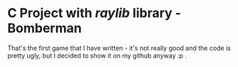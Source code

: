 # C Project with *raylib* library - Bomberman

That's the first game that I have written - it's not really good and the code is pretty ugly, but I decided to show it on my github anyway :p .
